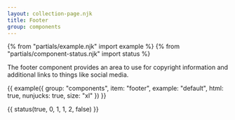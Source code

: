 ```yaml
---
layout: collection-page.njk
title: Footer
group: components
---
```


{% from "partials/example.njk" import example %}
{% from "partials/component-status.njk" import status %}

The footer component provides an area to use for copyright information and additional links to things like social media.

{{ example({ group: "components", item: "footer", example: "default", html: true, nunjucks: true, size: "xl" }) }}

{{ status(true, 0, 1, 1, 2, false) }}

